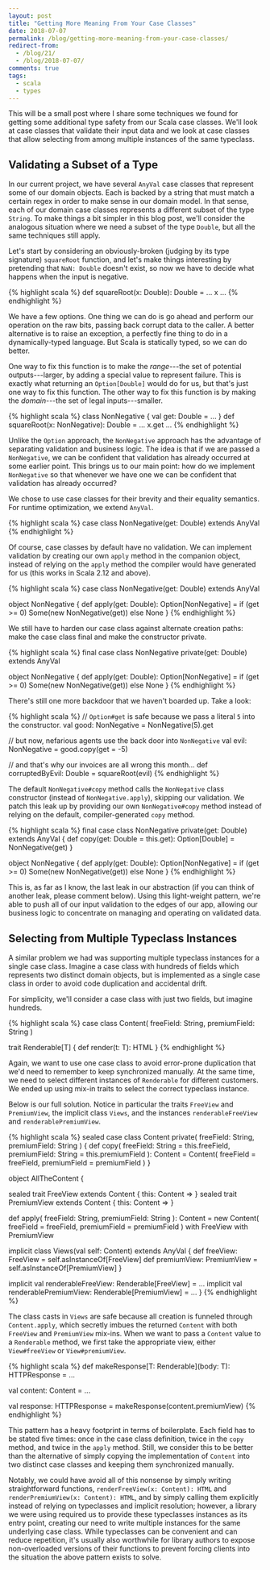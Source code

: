 ```yaml
---
layout: post
title: "Getting More Meaning From Your Case Classes"
date: 2018-07-07
permalink: /blog/getting-more-meaning-from-your-case-classes/
redirect-from:
  - /blog/21/
  - /blog/2018-07-07/
comments: true
tags:
  - scala
  - types
---
```


This will be a small post where I share some techniques we found for
getting some additional type safety from our Scala case classes. We'll
look at case classes that validate their input data and we look at case
classes that allow selecting from among multiple instances of the same
typeclass.

<!--break-->

## Validating a Subset of a Type

In our current project, we have several `AnyVal` case classes that
represent some of our domain objects. Each is backed by a string that
must match a certain regex in order to make sense in our domain model.
In that sense, each of our domain case classes represents a different
subset of the type `String`. To make things a bit simpler in this blog
post, we'll consider the analogous situation where we need a subset of
the type `Double`, but all the same techniques still apply.

Let's start by considering an obviously-broken (judging by its type
signature) `squareRoot` function, and let's make things interesting by
pretending that `NaN: Double` doesn't exist, so now we have to decide
what happens when the input is negative.

{% highlight scala %}
def squareRoot(x: Double): Double = ... x ...
{% endhighlight %}

We have a few options. One thing we can do is go ahead and perform our
operation on the raw bits, passing back corrupt data to the caller.
A better alternative is to raise an exception, a perfectly fine thing
to do in a dynamically-typed language. But Scala is statically typed, so
we can do better.

One way to fix this function is to make the _range_---the set of
potential outputs---larger, by adding a special value to represent
failure. This is exactly what returning an `Option[Double]` would do for
us, but that's just one way to fix this function. The other way to fix
this function is by making the _domain_---the set of legal
inputs---smaller.

{% highlight scala %}
class NonNegative { val get: Double = ... }
def squareRoot(x: NonNegative): Double = ... x.get ...
{% endhighlight %}

Unlike the `Option` approach, the `NonNegative` approach has the
advantage of separating validation and business logic. The idea is that
if we are passed a `NonNegative`, we can be confident that validation
has already occurred at some earlier point. This brings us to our main
point: how do we implement `NonNegative` so that whenever we have one we
can be confident that validation has already occurred?

We chose to use case classes for their brevity and their equality
semantics. For runtime optimization, we extend `AnyVal`.

{% highlight scala %}
case class NonNegative(get: Double) extends AnyVal
{% endhighlight %}

Of course, case classes by default have no validation. We can implement
validation by creating our own `apply` method in the companion object,
instead of relying on the `apply` method the compiler would have
generated for us (this works in Scala 2.12 and above).

{% highlight scala %}
case class NonNegative(get: Double) extends AnyVal

object NonNegative {
  def apply(get: Double): Option[NonNegative] =
    if (get >= 0) Some(new NonNegative(get)) else None
}
{% endhighlight %}

We still have to harden our case class against alternate creation paths:
make the case class final and make the constructor private.

{% highlight scala %}
final case class NonNegative private(get: Double) extends AnyVal

object NonNegative {
  def apply(get: Double): Option[NonNegative] =
    if (get >= 0) Some(new NonNegative(get)) else None
}
{% endhighlight %}

There's still one more backdoor that we haven't boarded up. Take a look:

{% highlight scala %}
// `Option#get` is safe because we pass a literal `5` into the constructor.
val good: NonNegative = NonNegative(5).get

// but now, nefarious agents use the back door into `NonNegative`
val evil: NonNegative = good.copy(get = -5)

// and that's why our invoices are all wrong this month...
def corruptedByEvil: Double = squareRoot(evil)
{% endhighlight %}

The default `NonNegative#copy` method calls the `NonNegative` class
constructor (instead of `NonNegative.apply`), skipping our validation.
We patch this leak up by providing our own `NonNegative#copy` method
instead of relying on the default, compiler-generated `copy` method.

{% highlight scala %}
final case class NonNegative private(get: Double) extends AnyVal {
  def copy(get: Double = this.get): Option[Double] = NonNegative(get)
}

object NonNegative {
  def apply(get: Double): Option[NonNegative] =
    if (get >= 0) Some(new NonNegative(get)) else None
}
{% endhighlight %}

This is, as far as I know, the last leak in our abstraction (if you can
think of another leak, please comment below). Using this light-weight
pattern, we're able to push all of our input validation to the edges of
our app, allowing our business logic to concentrate on managing and
operating on validated data.

## Selecting from Multiple Typeclass Instances

A similar problem we had was supporting multiple typeclass instances for
a single case class. Imagine a case class with hundreds of fields which
represents two distinct domain objects, but is implemented as a single
case class in order to avoid code duplication and accidental drift.

For simplicity, we'll consider a case class with just two fields, but
imagine hundreds.

{% highlight scala %}
case class Content( freeField: String,
                    premiumField: String )

trait Renderable[T] {
  def render(t: T): HTML
}
{% endhighlight %}

Again, we want to use one case class to avoid error-prone duplication
that we'd need to remember to keep synchronized manually. At the same
time, we need  to select different instances of `Renderable` for
different customers. We ended up using mix-in traits to select the
correct typeclass instance.

Below is our full solution. Notice in particular the traits `FreeView`
and `PremiumView`, the implicit class `Views`, and the instances
`renderableFreeView` and `renderablePremiumView`.

{% highlight scala %}
sealed case class Content private( freeField: String,
                                   premiumField: String ) {
  def copy( freeField: String = this.freeField,
            premiumField: String = this.premiumField ): Content =
    Content(
      freeField = freeField,
      premiumField = premiumField
    )
}

object AllTheContent {

  sealed trait FreeView extends Content { this: Content => }
  sealed trait PremiumView extends Content { this: Content => }

  def apply( freeField: String,
             premiumField: String ): Content =
    new Content(
      freeField = freeField,
      premiumField = premiumField
    ) with FreeView with PremiumView

  implicit class Views(val self: Content) extends AnyVal {
    def freeView: FreeView = self.asInstanceOf[FreeView]
    def premiumView: PremiumView = self.asInstanceOf[PremiumView]
  }

  implicit val renderableFreeView: Renderable[FreeView] = ...
  implicit val renderablePremiumView: Renderable[PremiumView] = ...
}
{% endhighlight %}

The class casts in `Views` are safe because all creation is funneled
through `Content.apply`, which secretly imbues the returned `Content`
with both `FreeView` and `PremiumView` mix-ins. When we want to pass a
`Content` value to a `Renderable` method, we first take the appropriate
view, either `View#freeView` or `View#premiumView`.

{% highlight scala %}
def makeResponse[T: Renderable](body: T): HTTPResponse = ...

val content: Content = ...

val response: HTTPResponse = makeResponse(content.premiumView)
{% endhighlight %}

This pattern has a heavy footprint in terms of boilerplate. Each field
has to be stated five times: once in the case class definition, twice in
the `copy` method, and twice in the `apply` method. Still, we consider
this to be better than the alternative of simply copying the
implementation of `Content` into two distinct case classes and keeping
them synchronized manually.

Notably, we could have avoid all of this nonsense by simply writing
straightforward functions, `renderFreeView(x: Content): HTML` and
`renderPremiumView(x: Content): HTML`, and by simply calling them
explicitly instead of relying on typeclasses and implicit resolution;
however, a library we were using required us to provide these
typeclasses instances as its entry point, creating our need to write
multiple instances for the same underlying case class. While typeclasses
can be convenient and can reduce repetition, it's usually also
worthwhile for library authors to expose non-overloaded versions of
their functions to prevent forcing clients into the situation the above
pattern exists to solve.
